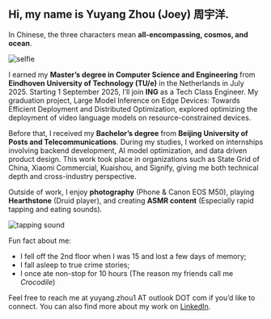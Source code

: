 ## Hi, my name is Yuyang Zhou (Joey) 周宇洋.

In Chinese, the three characters mean **all-encompassing, cosmos, and ocean**.

<img src="https://imgurlcrcz.oss-cn-hangzhou.aliyuncs.com/img/202508150224874.png" alt="selfie" loading="lazy" style="max-width:80%; height:auto; display:block;">

I earned my **Master’s degree in Computer Science and Engineering** from **Eindhoven University of Technology (TU/e)** in the Netherlands in July 2025. Starting 1 September 2025, I’ll join **ING** as a Tech Class Engineer. My graduation project, Large Model Inference on Edge Devices: Towards Efficient Deployment and Distributed Optimization, explored optimizing the deployment of video language models on resource-constrained devices.

Before that, I received my **Bachelor’s degree** from **Beijing University of Posts and Telecommunications**. During my studies, I worked on internships involving backend development, AI model optimization, and data driven product design. This work took place in organizations such as State Grid of China, Xiaomi Commercial, Kuaishou, and Signify, giving me both technical depth and cross-industry perspective.

Outside of work, I enjoy **photography** (Phone & Canon EOS M50), playing **Hearthstone** (Druid player), and creating **ASMR content** (Especially rapid tapping and eating sounds).

<img src="https://imgurlcrcz.oss-cn-hangzhou.aliyuncs.com/img/202508150244274.png" alt="tapping sound" loading="lazy" style="max-width:80%; height:auto; display:block;">

Fun fact about me:
* I fell off the 2nd floor when I was 15 and lost a few days of memory;
* I fall asleep to true crime stories;
* I once ate non-stop for 10 hours (The reason my friends call me *Crocodile*)

Feel free to reach me at yuyang.zhou1 AT outlook DOT com if you’d like to connect.
You can also find more about my work on [LinkedIn](https://www.linkedin.com/in/joeyzhou5/).

